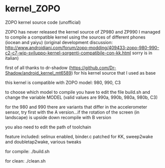 kernel_ZOPO
===========

ZOPO kernel source code (unofficial)

ZOPO has never released the kernel source of ZP980 and ZP990
I managed to compile a compatible kernel using the sources of different phones (iocean and yaiyu)
(original development discussion: http://www.androidiani.com/forum/zopo-modding/409433-zopo-980-990-c2-c7-wip-sviluppo-kernel-sorgenti-compatibile-con-kk.html sorry is in italian)

first of all thanks to dr-shadow (https://github.com/Dr-Shadow/android_kernel_mt6589) for his kernel source that I used as base

this kernel is compatible with ZOPO model: 980, 990, C3

to choose which model to compile you have to edit the file build.sh and change the variable MODEL (valid values ​​are 990a, 990b, 980a, 980b, C3)

for the 980 and 990 there are variants that differ in the accelerometer sensor, try first with the A version...if the rotation of the screen (in landscape) is upside down recompile with B version

you also need to edit the path of toolchain


feature included:
selinux enabled, binder.c patched for KK, sweep2wake and doubletap2wake, various tweaks


for compile:
./build.sh

for clean:
./clean.sh
